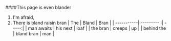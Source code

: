 ####This page is even blander
1. I'm afraid,
2. There is bland raisin bran
| The        | Bland      | Bran  |
| -----------|:--------- :| -----:|
| man awaits | his next   | loaf  |
| the bran   | creeps     |  up   |
| behind the | bland bran |   man |
